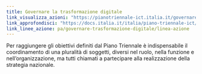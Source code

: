 ```yaml
---
title: Governare la trasformazione digitale
link_visualizza_azioni: "https://pianotriennale-ict.italia.it/governare-la-trasformazione-digitale/"
link_approfondisci: "https://docs.italia.it/italia/piano-triennale-ict/pianotriennale-ict-doc/it/2019-2021/11_governare-la-trasformazione-digitale.html"
link_linee_azione: pa/governare-trasformazione-digitale/linea-azione
---
```


Per raggiungere gli obiettivi definiti dal Piano Triennale è indispensabile il
coordinamento di una pluralità di soggetti, diversi nel ruolo, nella funzione e
nell’organizzazione, ma tutti chiamati a partecipare alla realizzazione della
strategia nazionale.
